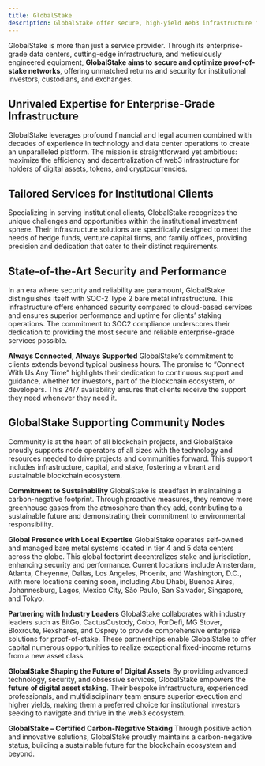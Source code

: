 ```yaml
---
title: GlobalStake
description: GlobalStake offer secure, high-yield Web3 infrastructure for institutional investors, providing SOC2-compliant, carbon-negative staking services globally
---
```


GlobalStake is more than just a service provider. Through its enterprise-grade data centers, cutting-edge infrastructure, and meticulously engineered equipment, **GlobalStake aims to secure and optimize proof-of-stake networks**, offering unmatched returns and security for institutional investors, custodians, and exchanges.

## Unrivaled Expertise for Enterprise-Grade Infrastructure
GlobalStake leverages profound financial and legal acumen combined with decades of experience in technology and data center operations to create an unparalleled platform. The mission is straightforward yet ambitious: maximize the efficiency and decentralization of web3 infrastructure for holders of digital assets, tokens, and cryptocurrencies.

## Tailored Services for Institutional Clients
Specializing in serving institutional clients, GlobalStake recognizes the unique challenges and opportunities within the institutional investment sphere. Their infrastructure solutions are specifically designed to meet the needs of hedge funds, venture capital firms, and family offices, providing precision and dedication that cater to their distinct requirements.

## State-of-the-Art Security and Performance
In an era where security and reliability are paramount, GlobalStake distinguishes itself with SOC-2 Type 2 bare metal infrastructure. This infrastructure offers enhanced security compared to cloud-based services and ensures superior performance and uptime for clients’ staking operations. The commitment to SOC2 compliance underscores their dedication to providing the most secure and reliable enterprise-grade services possible.

**Always Connected, Always Supported**
GlobalStake’s commitment to clients extends beyond typical business hours. The promise to “Connect With Us Any Time” highlights their dedication to continuous support and guidance, whether for investors, part of the blockchain ecosystem, or developers. This 24/7 availability ensures that clients receive the support they need whenever they need it.

## GlobalStake Supporting Community Nodes
Community is at the heart of all blockchain projects, and GlobalStake proudly supports node operators of all sizes with the technology and resources needed to drive projects and communities forward. This support includes infrastructure, capital, and stake, fostering a vibrant and sustainable blockchain ecosystem.

**Commitment to Sustainability**
GlobalStake is steadfast in maintaining a carbon-negative footprint. Through proactive measures, they remove more greenhouse gases from the atmosphere than they add, contributing to a sustainable future and demonstrating their commitment to environmental responsibility.

**Global Presence with Local Expertise**
GlobalStake operates self-owned and managed bare metal systems located in tier 4 and 5 data centers across the globe. This global footprint decentralizes stake and jurisdiction, enhancing security and performance. Current locations include Amsterdam, Atlanta, Cheyenne, Dallas, Los Angeles, Phoenix, and Washington, D.C., with more locations coming soon, including Abu Dhabi, Buenos Aires, Johannesburg, Lagos, Mexico City, São Paulo, San Salvador, Singapore, and Tokyo.

**Partnering with Industry Leaders**
GlobalStake collaborates with industry leaders such as BitGo, CactusCustody, Cobo, ForDefi, MG Stover, Bloxroute, Rexshares, and Osprey to provide comprehensive enterprise solutions for proof-of-stake. These partnerships enable GlobalStake to offer capital numerous opportunities to realize exceptional fixed-income returns from a new asset class.

**GlobalStake Shaping the Future of Digital Assets**
By providing advanced technology, security, and obsessive services, GlobalStake empowers the **future of digital asset staking**. Their bespoke infrastructure, experienced professionals, and multidisciplinary team ensure superior execution and higher yields, making them a preferred choice for institutional investors seeking to navigate and thrive in the web3 ecosystem.

**GlobalStake – Certified Carbon-Negative Staking**
Through positive action and innovative solutions, GlobalStake proudly maintains a carbon-negative status, building a sustainable future for the blockchain ecosystem and beyond.
